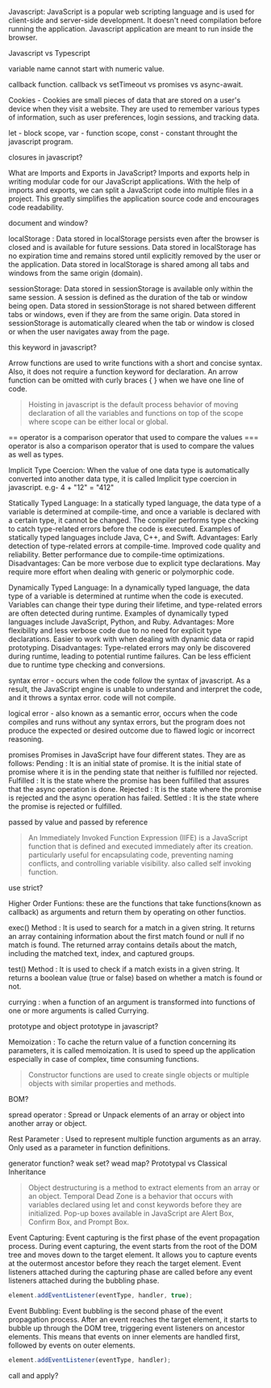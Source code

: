 Javascript: JavaScript is a popular web scripting language and is used for client-side and server-side development. It doesn't need compilation before running the application. Javascript application are meant to run inside the browser.

Javascript vs Typescript

variable name cannot start with numeric value.

callback function.
callback vs setTimeout vs promises vs async-await.

Cookies - Cookies are small pieces of data that are stored on a user's device when they visit a website. They are used to remember various types of information, such as user preferences, login sessions, and tracking data.

let - block scope, var - function scope, const - constant throught the javascript program.

closures in javascript?

What are Imports and Exports in JavaScript?
Imports and exports help in writing modular code for our JavaScript applications. With the help of imports and exports, we can split a JavaScript code into multiple files in a project. This greatly simplifies the application source code and encourages code readability.

document and window?

localStorage :
Data stored in localStorage persists even after the browser is closed and is available for future sessions.
Data stored in localStorage has no expiration time and remains stored until explicitly removed by the user or the application.
Data stored in localStorage is shared among all tabs and windows from the same origin (domain).

sessionStorage:
Data stored in sessionStorage is available only within the same session. A session is defined as the duration of the tab or window being open.
Data stored in sessionStorage is not shared between different tabs or windows, even if they are from the same origin.
Data stored in sessionStorage is automatically cleared when the tab or window is closed or when the user navigates away from the page.

this keyword in javascript?

Arrow functions are used to write functions with a short and concise syntax.  Also, it does not require a function keyword for declaration. An arrow function can be omitted with curly braces { } when we have one line of code.

> Hoisting in javascript is the default process behavior of moving declaration of all the variables and functions on top of the scope where scope can be either local or global.

== operator is a comparison operator that used to compare the values
=== operator is also a comparison operator that is used to compare the values as well as types.

Implicit Type Coercion:
When the value of one data type is automatically converted into another data type, it is called Implicit type coercion in javascript. e.g- 4 + "12" = "412"

Statically Typed Language:
In a statically typed language, the data type of a variable is determined at compile-time, and once a variable is declared with a certain type, it cannot be changed. The compiler performs type checking to catch type-related errors before the code is executed.
Examples of statically typed languages include Java, C++, and Swift.
Advantages:
Early detection of type-related errors at compile-time.
Improved code quality and reliability.
Better performance due to compile-time optimizations.
Disadvantages:
Can be more verbose due to explicit type declarations.
May require more effort when dealing with generic or polymorphic code.

Dynamically Typed Language:
In a dynamically typed language, the data type of a variable is determined at runtime when the code is executed. Variables can change their type during their lifetime, and type-related errors are often detected during runtime.
Examples of dynamically typed languages include JavaScript, Python, and Ruby.
Advantages:
More flexibility and less verbose code due to no need for explicit type declarations.
Easier to work with when dealing with dynamic data or rapid prototyping.
Disadvantages:
Type-related errors may only be discovered during runtime, leading to potential runtime failures.
Can be less efficient due to runtime type checking and conversions.

syntax error - occurs when the code follow the syntax of javascript. As a result, the JavaScript engine is unable to understand and interpret the code, and it throws a syntax error. code will not compile.

logical error - also known as a semantic error, occurs when the code compiles and runs without any syntax errors, but the program does not produce the expected or desired outcome due to flawed logic or incorrect reasoning.

promises
Promises in JavaScript have four different states. They are as follows:
Pending : It is an initial state of promise. It is the initial state of promise where it is in the pending state that neither is fulfilled nor rejected. 
Fulfilled : It is the state where the promise has been fulfilled that assures that the async operation is done.
Rejected : It is the state where the promise is rejected and the async operation has failed. 
Settled : It is the state where the promise is rejected or fulfilled.

passed by value and passed by reference

> An Immediately Invoked Function Expression (IIFE) is a JavaScript function that is defined and executed immediately after its creation. particularly useful for encapsulating code, preventing naming conflicts, and controlling variable visibility. also called self invoking function.

use strict?

Higher Order Funtions: these are the functions that take functions(known as callback) as arguments and return them by operating on other functios.

exec() Method : It is used to search for a match in a given string. It returns an array containing information about the first match found or null if no match is found. The returned array contains details about the match, including the matched text, index, and captured groups.

test() Method : It is used to check if a match exists in a given string. It returns a boolean value (true or false) based on whether a match is found or not.

currying : when a function of an argument is transformed into functions of one or more arguments is called Currying.

prototype and object prototype in javascript?

Memoization : To cache the return value of a function concerning its parameters, it is called memoization. It is used to speed up the application especially in case of complex, time consuming functions. 

> Constructor functions are used to create single objects or multiple objects with similar properties and methods.

BOM?

spread operator : Spread or Unpack elements of an array or object into another array or object.

Rest Parameter : Used to represent multiple function arguments as an array. Only used as a parameter in function definitions.

generator function?
weak set?
wead map?
Prototypal vs Classical Inheritance

> Object destructuring is a method to extract elements from an array or an object.
> Temporal Dead Zone is a behavior that occurs with variables declared using let and const keywords before they are initialized.
> Pop-up boxes available in JavaScript are Alert Box, Confirm Box, and Prompt Box.

Event Capturing:
Event capturing is the first phase of the event propagation process. During event capturing, the event starts from the root of the DOM tree and moves down to the target element. It allows you to capture events at the outermost ancestor before they reach the target element. Event listeners attached during the capturing phase are called before any event listeners attached during the bubbling phase.
```javascript
element.addEventListener(eventType, handler, true);
```

Event Bubbling:
Event bubbling is the second phase of the event propagation process. After an event reaches the target element, it starts to bubble up through the DOM tree, triggering event listeners on ancestor elements. This means that events on inner elements are handled first, followed by events on outer elements.
```javascript
element.addEventListener(eventType, handler);
```

call and apply?
